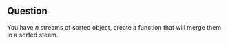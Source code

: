 ## Question

You have *n* streams of sorted object, create a function that will merge them in a
sorted steam.
